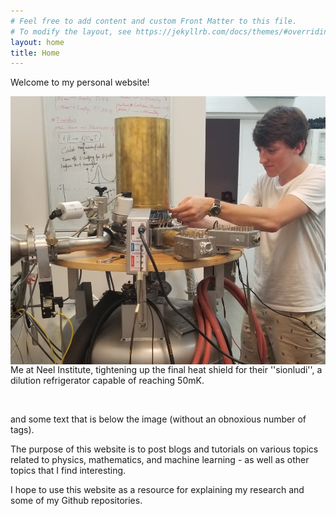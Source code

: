 ```yaml
---
# Feel free to add content and custom Front Matter to this file.
# To modify the layout, see https://jekyllrb.com/docs/themes/#overriding-theme-defaults
layout: home
title: Home
---
```


Welcome to my personal website!
<!-- Add an image here -->
<img align = "left" src="assets/20190626neelpic.PNG">

Me at Neel Institute, tightening up the final heat shield for their ''sionludi'', a dilution refrigerator capable of reaching 50mK.

<br clear="left"/>

<!-- <img align="left" src="https://cloud.githubusercontent.com/assets/532272/21507867/3376e9fe-cc4a-11e6-9350-7ec4f680da36.gif">

some text aligned to the right of the image

<br clear="left"/> -->

and some text that is below the image (without an obnoxious number of <br /> tags).

The purpose of this website is to post blogs and tutorials on various topics related to physics, mathematics, and machine learning - as well as other topics that I find interesting.

I hope to use this website as a resource for explaining my research and some of my Github repositories.
<!-- 
P.S. There are:
You can find the source of this project
[here](https://github.com/SimonDosda/gp-blog). -->
